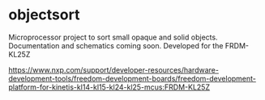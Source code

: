 # objectsort
Microprocessor project to sort small opaque and solid objects.
Documentation and schematics coming soon. Developed for the FRDM-KL25Z

https://www.nxp.com/support/developer-resources/hardware-development-tools/freedom-development-boards/freedom-development-platform-for-kinetis-kl14-kl15-kl24-kl25-mcus:FRDM-KL25Z

